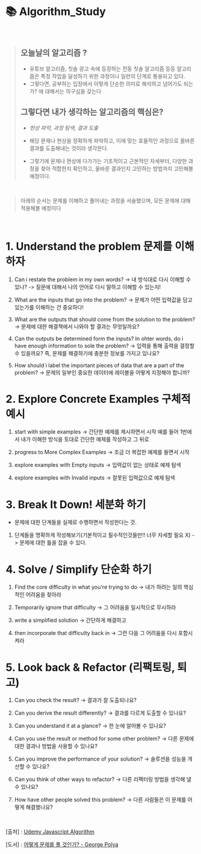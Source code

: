 # 📚 Algorithm_Study

<br>

> ## 오늘날의 알고리즘 ?
>
> - 유튜브 알고리즘, 칫솔 광고 속에 등장하는 전동 칫솔 알고리즘 등등 알고리즘은 특정 작업을 달성하기 위한 과정이나 일련의 단계로 통용되고 있다.
> - 그렇다면, 공부하는 입장에서 이렇게 단순한 의미로 해석하고 넘어가도 되는가? 에 대해서는 의구심을 갖는다
>
> ## 그렇다면 내가 생각하는 알고리즘의 핵심은?
>
> - _현상 파악, 과정 탐색, 결과 도출_
>
> - 해당 문제나 현상을 정확하게 파악하고, 이에 맞는 효율적인 과정으로 올바른 결과를 도출해내는 것이라 생각한다.
> - 그렇기에 문제나 현상에 다가가는 기초적이고 근본적인 자세부터, 다양한 과정을 찾아 적합한지 확인하고, 올바른 결과인지 고민하는 방법까지 고민해볼 예정이다.

<br>

> 아래의 순서는 문제를 이해하고 풀어내는 과정을 서술했으며, 모든 문제에 대해 적용해볼 예정이다

<br>

# 1. Understand the problem 문제를 이해하자

1. Can i restate the problem in my own words?
   -> 내 방식대로 다시 이해할 수 있나?
   -> 질문에 대해서 나의 언어로 다시 말하고 이해할 수 있는지!

2. What are the inputs that go into the problem?
   -> 문제가 어떤 입력값을 담고 있는가를 이해하는 건 중요하다!

3. What are the outputs that should come from the solution to the problem?
   -> 문제에 대한 해결책에서 나와야 할 결과는 무엇일까요?

4. Can the outputs be determined form the inputs? In ohter words, do i have enough information to sole the problem?
   -> 입력을 통해 출력을 결정할 수 있을까요? 즉, 문제를 해결하기에 충분한 정보를 가지고 있나요?

5. How should i label the important pieces of data that are a part of the problem?
   -> 문제의 일부인 중요한 데이터에 레이블을 어떻게 지정해야 합니까?

# 2. Explore Concrete Examples 구체적 예시

1. start with simple examples
   -> 간단한 예제를 제시하면서 시작
   예를 들어 1번에서 내가 이해한 방식을 토대로 간단한 예제를 작성하고 그 뒤로

2. progress to More Complex Examples
   -> 조금 더 복잡한 예제를 들면서 시작

3. explore examples with Empty inputs
   -> 입력값이 없는 상태로 예제 탐색

4. explore examples with Invalid inputs
   -> 잘못된 입력값으로 예제 탐색

# 3. Break It Down! 세분화 하기

- 문제에 대한 단계들을 실제로 수행하면서 작성한다는 것.

1. 단계들을 명확하게 작성해보기(기본적이고 필수적인것들만!! 너무 자세할 필요 X)
   -> 문제에 대한 틀을 잡을 수 있다.

# 4. Solve / Simplify 단순화 하기

1. Find the core difficulty in what you're trying to do
   -> 내가 하려는 일의 핵심적인 어려움을 찾아라

2. Temporarily ignore that difficulty
   -> 그 어려움을 일시적으로 무시하라

3. write a simplified solution
   -> 간단하게 해결하고

4. then incorporate that difficulty back in
   -> 그런 다음 그 어려움을 다시 포함시켜라

# 5. Look back & Refactor (리팩토링, 퇴고)

1. Can you check the result?
   -> 결과가 잘 도출되나요?

2. Can you derive the result differently?
   -> 결과를 다르게 도출할 수 있나요?

3. Can you understand it at a glance?
   -> 한 눈에 알아볼 수 있나요?

4. Can you use the result or method for some other problem?
   -> 다른 문제에 대한 결과나 방법을 사용할 수 있나요?

5. Can you improve the performance of your solution?
   -> 솔루션을 성능을 개선할 수 있나요?

6. Can you think of other ways to refactor?
   -> 다른 리팩터링 방법을 생각해 낼 수 있나요?

7. How have other people solved this problem?
   -> 다른 사람들은 이 문제를 어떻게 해결했나요?

<br>

[출처] : [Udemy Javascript Algorithm](https://www.udemy.com/course/best-javascript-data-structures/)

[도서] : [어떻게 문제를 풀 것인가? - George Polya](http://www.yes24.com/Product/Goods/325507)
